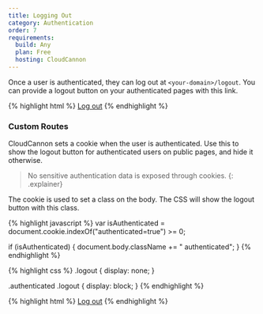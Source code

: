 ```yaml
---
title: Logging Out
category: Authentication
order: 7
requirements:
  build: Any
  plan: Free
  hosting: CloudCannon
---
```


Once a user is authenticated, they can log out at `<your-domain>/logout`. You can provide a logout button on your authenticated pages with this link.

{% highlight html %}
<a href="/logout">Log out</a>
{% endhighlight %}


### Custom Routes

CloudCannon sets a cookie when the user is authenticated.
Use this to show the logout button for authenticated users on public pages, and hide it otherwise.

> No sensitive authentication data is exposed through cookies.
{: .explainer}

The cookie is used to set a class on the body. The CSS will show the logout button with this class.

{% highlight javascript %}
var isAuthenticated = document.cookie.indexOf("authenticated=true") >= 0;

if (isAuthenticated) {
  document.body.className += " authenticated";
}
{% endhighlight %}

{% highlight css %}
.logout {
  display: none;
}

.authenticated .logout {
  display: block;
}
{% endhighlight %}

{% highlight html %}
<a href="/logout" class="logout">Log out</a>
{% endhighlight %}
